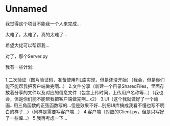 # Unnamed
我觉得这个项目不能我一个人来完成...

太难了，太难了，真的太难了...

希望大佬可以帮帮我...

对了，那个Server.py

我有一些计划:
####
1.二次验证（图片验证码，准备使用PIL库实现，但是还没开始）（我会，但是你们能不能帮我把客户端做完啊...）
2.文件分享（新建一个目录SharedFiles，里面存放着分享的文件以及对应的信息文件（包含上传时间，上传用户名称等...）（我也会，但是你们能不能帮我把客户端做完啊...x2）
3.UI（这个我就做好了一个动画...用三角函数的正弦函数写的...但是效果不好...别把UI库搞成我看不懂也写不明白的样子...）（同样是需要写客户端...）
4.客户端（对应的Client.py，但是只写好了一些库...）
5.我再考虑一下...
####
